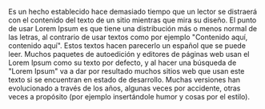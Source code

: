 Es un hecho establecido hace demasiado tiempo que un lector se distraerá con el contenido del texto de un sitio mientras que mira su diseño.
 El punto de usar Lorem Ipsum es que tiene una distribución más o menos normal de las letras, al contrario de usar textos como por ejemplo
  "Contenido aquí, contenido aquí". Estos textos hacen parecerlo un español que se puede leer. Muchos paquetes de autoedición y editores de 
  páginas web usan el Lorem Ipsum como su texto por defecto, y al hacer una búsqueda de "Lorem Ipsum" va a dar por resultado muchos sitios 
  web que usan este texto si se encuentran en estado de desarrollo. Muchas versiones han evolucionado a través de los años, algunas veces 
  por accidente, otras veces a propósito (por ejemplo insertándole humor y cosas por el estilo).
  